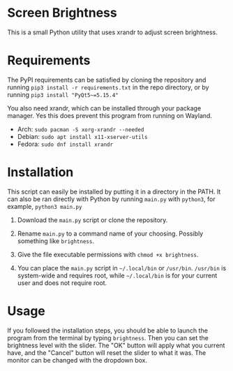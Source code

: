 # Screen Brightness

This is a small Python utility that uses xrandr to adjust screen brightness.

# Requirements

The PyPI requirements can be satisfied by cloning the repository and running `pip3 install -r requirements.txt` in the repo directory, or by running `pip3 install "PyQt5~=5.15.4"`

You also need xrandr, which can be installed through your package manager. Yes this does prevent this program from running on Wayland.

 - Arch: `sudo pacman -S xorg-xrandr --needed`
 - Debian: `sudo apt install x11-xserver-utils`
 - Fedora: `sudo dnf install xrandr`

# Installation

This script can easily be installed by putting it in a directory in the PATH. It can also be ran directly with Python by running `main.py` with `python3`, for example, `python3 main.py`

1. Download the `main.py` script or clone the repository.

2. Rename `main.py` to a command name of your choosing. Possibly something like `brightness`.

3. Give the file executable permissions with `chmod +x brightness`.

4. You can place the `main.py` script in `~/.local/bin` or `/usr/bin`. `/usr/bin` is system-wide and requires root, while `~/.local/bin` is for your current user and does not require root.

# Usage

If you followed the installation steps, you should be able to launch the program from the terminal by typing `brightness`. Then you can set the brightness level with the slider. The "OK" button will apply what you current have, and the "Cancel" button will reset the slider to what it was. The monitor can be changed with the dropdown box.
